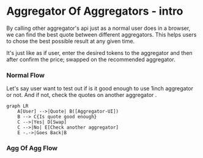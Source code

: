 # Aggregator Of Aggregators - intro
By calling other aggregator's api just as a normal user does in a browser, we can find the best quote between different aggregators.
This helps users to chose the best possible result at any given time.

It's just like as if user, enter the desired tokens to the aggregator and then after confirm the price; swapped on the recommended aggregator.


### Normal Flow
Let's say user want to test out if is it good enough to use 1inch aggregator or not.
And if not, check the quotes on another aggregator . 
```mermaid
graph LR
    A[User] -->|Quote| B([Aggregator-UI])
    B --> C{Is quote good enough}
    C -->|Yes| D[Swap]
    C -->|No| E[Check another aggregator]
    E -.->|Goes Back|B
```
### Agg Of Agg Flow


